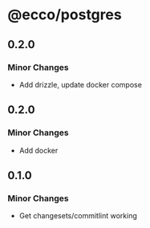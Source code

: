 # @ecco/postgres

## 0.2.0

### Minor Changes

- Add drizzle, update docker compose

## 0.2.0

### Minor Changes

- Add docker

## 0.1.0

### Minor Changes

- Get changesets/commitlint working
